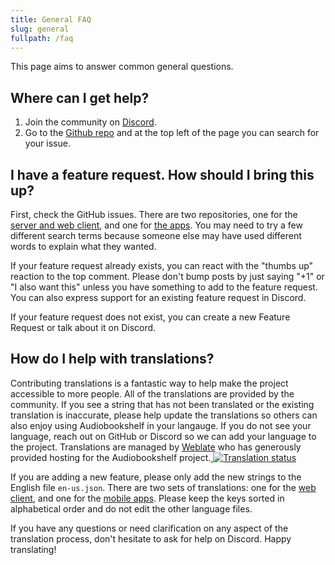 ```yaml
---
title: General FAQ
slug: general
fullpath: /faq
---
```


This page aims to answer common general questions.

## Where can I get help?

1. Join the community on [Discord](https://discord.gg/HQgCbd6E75).
2. Go to the [Github repo](https://github.com/advplyr/audiobookshelf) and at the top left of the page you can search for your issue.

## I have a feature request. How should I bring this up?

First, check the GitHub issues. There are two repositories, one for the [server and web client](https://github.com/advplyr/audiobookshelf), and one for [the apps](https://github.com/advplyr/audiobookshelf-app).
You may need to try a few different search terms because someone else may have used different words to explain what they wanted.

If your feature request already exists, you can react with the "thumbs up" reaction to the top comment.
Please don't bump posts by just saying "+1" or "I also want this" unless you have something to add to the feature request.
You can also express support for an existing feature request in Discord.

If your feature request does not exist, you can create a new Feature Request or talk about it on Discord.

## How do I help with translations?

Contributing translations is a fantastic way to help make the project accessible to more people. All of the translations are provided by the community. If you see a string that has not been translated or the existing translation is inaccurate, please help update the translations so others can also enjoy using Audiobookshelf in your langauge. If you do not see your language, reach out on GitHub or Discord so we can add your language to the project. Translations are managed by [Weblate](https://hosted.weblate.org/engage/audiobookshelf/) who has generously provided hosting for the Audiobookshelf project.<a href="https://hosted.weblate.org/engage/audiobookshelf/"> <img src="https://hosted.weblate.org/widget/audiobookshelf/horizontal-auto.svg" alt="Translation status" /> </a>

If you are adding a new feature, please only add the new strings to the English file `en-us.json`. There are two sets of translations: one for the [web client](https://github.com/advplyr/audiobookshelf/tree/master/client/strings), and one for the [mobile apps](https://github.com/advplyr/audiobookshelf-app/tree/master/strings). Please keep the keys sorted in alphabetical order and do not edit the other language files.

If you have any questions or need clarification on any aspect of the translation process, don't hesitate to ask for help on Discord. Happy translating!
